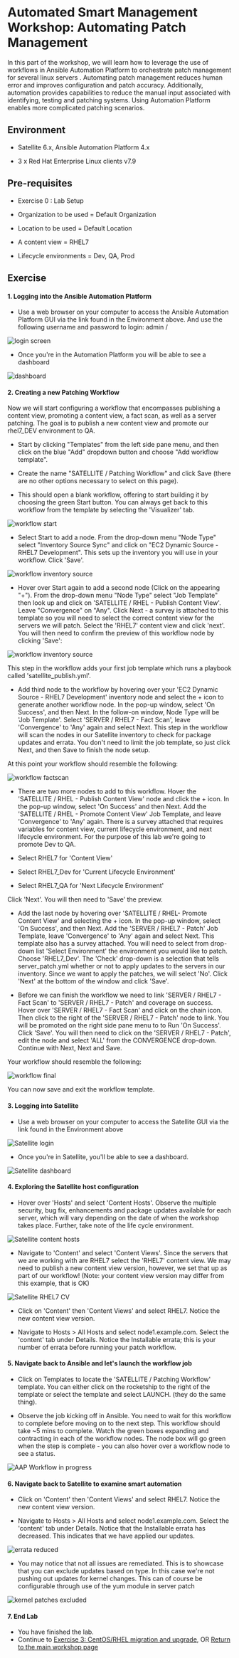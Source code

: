 Automated Smart Management Workshop: Automating Patch Management
================================================================

In this part of the workshop, we will learn how to leverage the use of workflows in Ansible Automation Platform to orchestrate patch management for several linux servers . Automating patch management reduces human error and improves configuration and patch accuracy. Additionally, automation provides capabilities to reduce the manual input associated with identifying, testing and patching systems.  Using Automation Platform enables more complicated patching scenarios.

Environment
-----------

-   Satellite 6.x, Ansible Automation Platform 4.x

-   3 x Red Hat Enterprise Linux clients v7.9

Pre-requisites
--------------

-   Exercise 0 : Lab Setup

-   Organization to be used = Default Organization

-   Location to be used = Default Location

-   A content view = RHEL7

-   Lifecycle environments = Dev, QA, Prod

Exercise
--------

#### 1\. Logging into the Ansible Automation Platform

-   Use a web browser on your computer to access the Ansible Automation Platform GUI via the link found in the Environment above. And use the following username and password to login: admin / <password you were provided>

![login screen](images/2-patching-aap2-login.png)

-   Once you're in the Automation Platform you will be able to see a dashboard

![dashboard](images/2-patching-aap2-dashboard.png)

#### 2\. Creating a new Patching Workflow

Now we will start configuring a workflow that encompasses publishing a content view, promoting a content view, a fact scan, as well as a server patching. The goal is to publish a new content view and promote our rhel7_DEV environment to QA.

-   Start by clicking "Templates" from the left side pane menu, and then click on the blue "Add" dropdown button and choose "Add workflow template".

-   Create the name "SATELLITE / Patching Workflow" and click Save (there are no other options necessary to select on this page).

-   This should open a blank workflow, offering to start building it by choosing the green Start button. You can always get back to this workflow from the template by selecting the 'Visualizer' tab.

![workflow start](images/2-patching-aap2-workflow-start.png)

-   Select Start to add a node. From the drop-down menu "Node Type" select "Inventory Source Sync" and click on "EC2 Dynamic Source - RHEL7 Development". This sets up the inventory you will use in your workflow. Click 'Save'.

![workflow inventory source](images/2-patching-aap2-workflow-inventory-source.png)

-   Hover over Start again to add a second node (Click on the appearing "+"). From the drop-down menu "Node Type" select "Job Template" then look up and click on 'SATELLITE / RHEL - Publish Content View'. Leave "Convergence" on "Any". Click Next - a survey is attached to this template so you will need to select the correct content view for the servers we will patch. Select the 'RHEL7' content view and click 'next'. You will then need to confirm the preview of this workflow node by clicking 'Save':

![workflow inventory source](images/2-patching-aap2-workflow-publish-CV-preview.png)

This step in the workflow adds your first job template which runs a playbook called 'satellite_publish.yml'.

-   Add third node to the workflow by hovering over your 'EC2 Dynamic Source - RHEL7 Development' inventory node and select the + icon to generate another workflow node.  In the pop-up window, select 'On Success', and then Next. In the follow-on window, Node Type will be 'Job Template'. Select 'SERVER / RHEL7 - Fact Scan', leave 'Convergence' to 'Any' again and select Next. This step in the workflow will scan the nodes in our Satellite inventory to check for package updates and errata.  You don't need to limit the job template, so just click Next, and then Save to finish the node setup.

At this point your workflow should resemble the following:

![workflow factscan](images/2-patching-aap2-workflow-factscan.png)

-   There are two more nodes to add to this workflow. Hover the 'SATELLITE / RHEL - Publish Content View' node and click the + icon. In the pop-up window, select 'On Success' and then Next.  Add the 'SATELLITE / RHEL - Promote Content View' Job Template, and leave 'Convergence' to 'Any' again. There is a survey attached that requires variables for content view, current lifecycle environment, and next lifecycle environment. For the purpose of this lab we're going to promote Dev to QA.

-   Select RHEL7 for 'Content View'

-   Select RHEL7_Dev for 'Current Lifecycle Environment'

-   Select RHEL7_QA for 'Next Lifecycle Environment'

Click 'Next'. You will then need to 'Save' the preview.

-   Add the last node by hovering over 'SATELLITE / RHEL- Promote Content View' and selecting the + icon. In the pop-up window, select 'On Success', and then Next. Add the 'SERVER / RHEL7 - Patch' Job Template, leave 'Convergence' to 'Any' again and select Next. This template also has a survey attached. You will need to select from drop-down list 'Select Environment' the environment you would like to patch. Choose 'RHEL7_Dev'. The 'Check' drop-down is a selection that tells server_patch.yml whether or not to apply updates to the servers in our inventory. Since we want to apply the patches, we will select 'No'. Click 'Next' at the bottom of the window and click 'Save'.

-   Before we can finish the workflow we need to link 'SERVER / RHEL7 - Fact Scan' to 'SERVER / RHEL7 - Patch' and coverage on success. Hover over 'SERVER / RHEL7 - Fact Scan' and click on the chain icon. Then click to the right of the 'SERVER / RHEL7 - Patch' node to link. You will be promoted on the right side pane menu to to Run 'On Success'. Click 'Save'. You will then need to click on the 'SERVER / RHEL7 - Patch', edit the node and select 'ALL' from the CONVERGENCE drop-down. Continue with Next, Next and Save.

Your workflow should resemble the following:

![workflow final](images/2-patching-aap2-workflow-final.png)

You can now save and exit the workflow template.

#### 3\. Logging into Satellite

-   Use a web browser on your computer to access the Satellite GUI via the link found in the Environment above

![Satellite login](images/2-patching-aap2-Satellite-login.png)

-   Once you're in Satellite, you'll be able to see a dashboard.

![Satellite dashboard](images/2-patching-aap2-Satellite-dashboard.png)

#### 4\. Exploring the Satellite host configuration

-   Hover over 'Hosts' and select 'Content Hosts'. Observe the multiple security, bug fix, enhancements and package updates available for each server, which will vary depending on the date of when the workshop takes place. Further, take note of the life cycle environment.

![Satellite content hosts](images/2-patching-aap2-Satellite-contenthosts.png)


-   Navigate to 'Content' and select 'Content Views'. Since the servers that we are working with are RHEL7 select the 'RHEL7' content view. We may need to publish a new content view version, however, we set that up as part of our workflow! (Note: your content view version may differ from this example, that is OK)

![Satellite RHEL7 CV](images/2-patching-aap-Satellite-CV-RHEL7.png)

-   Click on 'Content' then 'Content Views' and select RHEL7. Notice the new content view version.

-   Navigate to Hosts > All Hosts and select node1.example.com. Select the 'content' tab under Details. Notice the Installable errata; this is your number of errata before running your patch workflow.

#### 5\. Navigate back to Ansible and let's launch the workflow job

-   Click on Templates to locate the 'SATELLITE / Patching Workflow' template. You can either click on the rocketship to the right of the template or select the template and select LAUNCH. (they do the same thing).

-   Observe the job kicking off in Ansible.  You need to wait for this workflow to complete before moving on to the next step.  This workflow should take ~5 mins to complete.  Watch the green boxes expanding and contracting in each of the workflow nodes.  The node box will go green when the step is complete - you can also hover over a workflow node to see a status.

![AAP Workflow in progress](images/2-patching-aap2-workflow-in-progress.png)

#### 6\. Navigate back to Satellite to examine smart automation

-   Click on 'Content' then 'Content Views' and select RHEL7. Notice the new content view version.

-   Navigate to Hosts > All Hosts and select node1.example.com. Select the 'content' tab under Details. Notice that the Installable errata has decreased. This indicates that we have applied our updates.

![errata reduced](images/2-patching-aap2-Satellite-reduced-installable-errata.png)

-   You may notice that not all issues are remediated. This is to showcase that you can exclude updates based on type. In this case we're not pushing out updates for kernel changes. This can of course be configurable through use of the yum module in server patch

![kernel patches excluded](images/2-patching-aap2-server-patching-kernel-exclude.png)

#### 7\. End Lab

-   You have finished the lab.
-   Continue to [Exercise 3: CentOS/RHEL migration and upgrade](../3-convert2rhel/README.md), OR [Return to the main workshop page](../README.md)
